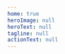 ```yaml
---
home: true
heroImage: null
heroText: null
tagline: null
actionText: null
---
```


<template>
  <BlogHome/>
</template>

<style lang="less" scoped>
.content__footer {
  display: none;
}
</style>
